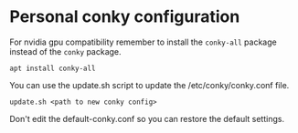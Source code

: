 # Personal conky configuration

For nvidia gpu compatibility remember to install the `conky-all` package
instead of the `conky` package.

```
apt install conky-all
```

You can use the update.sh script to update the /etc/conky/conky.conf file.

```
update.sh <path to new conky config>
```

Don't edit the default-conky.conf so you can restore the default settings.

